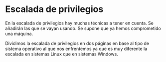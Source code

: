 # Escalada de privilegios

En la escalada de privilegios hay muchas técnicas a tener en cuenta. Se añadirán las que se vayan usando. Se supone que ya hemos comprometido una máquina.

Dividimos la escalada de privilegios en dos páginas en base al tipo de sistema operativo al que nos enfrentemos ya que es muy diferente la escalada en sistemas Linux que en sistemas Windows.